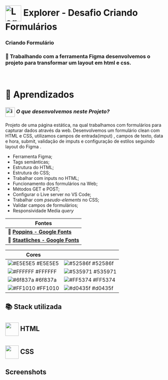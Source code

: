 # <img src="https://imgur.com/X4HdxWx.png"  width="50px" align="center" alt="Logo Explorer em formato de Hexagono Azul com detalhes azul claro"> Explorer - Desafio Criando Formulários

### **Criando Formulário**

### 📌 Trabalhando com a ferramenta Figma desenvolvemos o projeto para transformar um layout em html e css.

# <br>:book: Aprendizados

### <img src="https://imgur.com/VhTBbHg.png" alt="imagem de um notebook" align="center" width="30px"> _**O que desenvolvemos neste Projeto?**_

Projeto de uma página estática, na qual trabalhamos com formulários para capturar dados através da web. Desenvolvemos um formulário clean com HTML e CSS, utilizamos campos de entrada(imput) , campos de texto, data e hora, submit, validação de imputs e configuração de estilos seguindo layout do Figma  .

- Ferramenta Figma;
- Tags semânticas;
- Estrutura do HTML;
- Estrutura do CSS;
- Trabalhar com inputs no HTML;
- Funcionamento dos formulários na Web;
- Métodos GET e POST;
- Configurar o Live server no VS Code;
- Trabalhar com *pseudo-elements* no CSS;
- Validar campos de formulários;
- Responsividade Media *query*

| **Fontes** |
| ----------------- | 
| 🔗 **[Poppins - Google Fonts](https://fonts.google.com/specimen/Poppins?query=Poppins)** |
| 🔗 **[Staatliches - Google Fonts](https://fonts.google.com/specimen/Staatliches?query=staa)** |
    


  | **Cores**               |                                                 |
| ----------------- | ---------------------------------------------------------------- |
| ![#E5E5E5](http://via.placeholder.com/12/E5E5E5?text=+) #E5E5E5       | ![#52586f](http://via.placeholder.com/12/52586f?text=+) #52586f |
| ![#FFFFFF](http://via.placeholder.com/12/FFFFFF?text=+) #FFFFFF       | ![#535971](http://via.placeholder.com/12/535971?text=+) #535971 |
| ![#6f837a](http://via.placeholder.com/12/6f837a?text=+) #6f837a | ![#FF5374](http://via.placeholder.com/12/FF5374?text=+) #FF5374 |
| ![#FF1010](http://via.placeholder.com/12/FF1010?text=+) #FF1010       | ![#d0435f](http://via.placeholder.com/12/d0435f?text=+) #d0435f |

## 📚 Stack utilizada

## <img src="https://imgur.com/JvOmHZg.png" width="42px" align="center">  **HTML**
## <img src="https://imgur.com/dsdsHjr.png" width="42px" align="center">  **CSS**


## Screenshots

<img src="">
